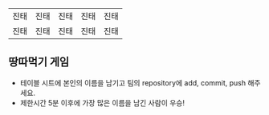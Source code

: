 <table>
      <tbody>
        <tr>
          <td>진태</td>
          <td>진태</td>
          <td>진태</td>
          <td>진태</td>
          <td>진태</td>
        </tr>
        <tr>
          <td>진태</td>
          <td>진태</td>
          <td>진태</td>
          <td>진태</td>
          <td>진태</td>
        </tr>
      </tbody>
</table>

## 땅따먹기 게임

- 테이블 시트에 본인의 이름을 남기고 팀의 repository에 add, commit, push 해주세요.
- 제한시간 5분 이후에 가장 많은 이름을 남긴 사람이 우승!
